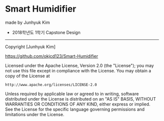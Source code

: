 # Smart Humidifier

made by Junhyuk Kim
<br>
* 2018학년도 1학기 Capstone Design

***

Copyright [Junhyuk Kim]

https://github.com/okjcd123/Smart-Humidifier <br>


Licensed under the Apache License, Version 2.0 (the "License");
you may not use this file except in compliance with the License.
You may obtain a copy of the License at

    http://www.apache.org/licenses/LICENSE-2.0

Unless required by applicable law or agreed to in writing, software
distributed under the License is distributed on an "AS IS" BASIS,
WITHOUT WARRANTIES OR CONDITIONS OF ANY KIND, either express or implied.
See the License for the specific language governing permissions and
limitations under the License.
